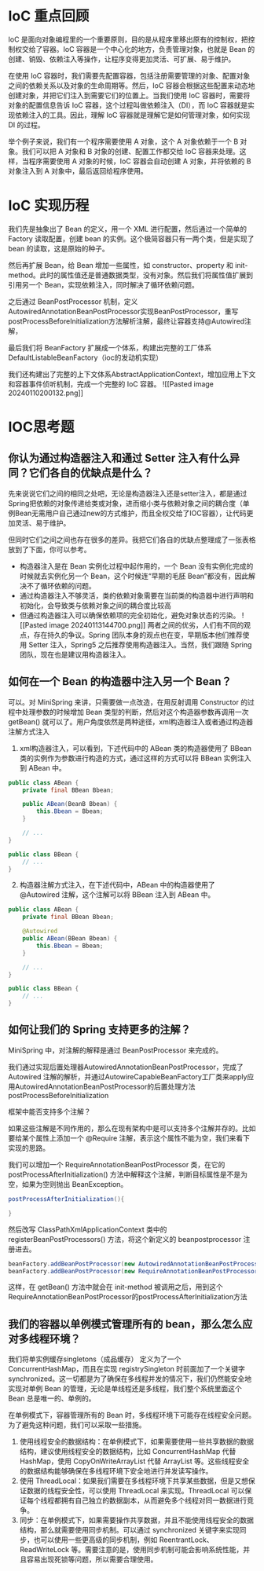 # IoC 重点回顾
IoC 是面向对象编程里的一个重要原则，目的是从程序里移出原有的控制权，把控制权交给了容器。IoC 容器是一个中心化的地方，负责管理对象，也就是 Bean 的创建、销毁、依赖注入等操作，让程序变得更加灵活、可扩展、易于维护。

在使用 IoC 容器时，我们需要先配置容器，包括注册需要管理的对象、配置对象之间的依赖关系以及对象的生命周期等。然后，IoC 容器会根据这些配置来动态地创建对象，并把它们注入到需要它们的位置上。当我们使用 IoC 容器时，需要将对象的配置信息告诉 IoC 容器，这个过程叫做依赖注入（DI），而 IoC 容器就是实现依赖注入的工具。因此，理解 IoC 容器就是理解它是如何管理对象，如何实现 DI 的过程。

举个例子来说，我们有一个程序需要使用 A 对象，这个 A 对象依赖于一个 B 对象。我们可以把 A 对象和 B 对象的创建、配置工作都交给 IoC 容器来处理。这样，当程序需要使用 A 对象的时候，IoC 容器会自动创建 A 对象，并将依赖的 B 对象注入到 A 对象中，最后返回给程序使用。

# IoC 实现历程
我们先是抽象出了 Bean 的定义，用一个 XML 进行配置，然后通过一个简单的 Factory 读取配置，创建 bean 的实例。这个极简容器只有一两个类，但是实现了 bean 的读取，这是原始的种子。

然后再扩展 Bean，给 Bean 增加一些属性，如 constructor、property 和 init-method。此时的属性值还是普通数据类型，没有对象。然后我们将属性值扩展到引用另一个 Bean，实现依赖注入，同时解决了循环依赖问题。

之后通过 BeanPostProcessor 机制，定义AutowiredAnnotationBeanPostProcessor实现BeanPostProcessor，重写postProcessBeforeInitialization方法解析注解，最终让容器支持@Autowired注解，

最后我们将 BeanFactory 扩展成一个体系，构建出完整的工厂体系DefaultListableBeanFactory（ioc的发动机实现）

我们还构建出了完整的上下文体系AbstractApplicationContext，增加应用上下文和容器事件侦听机制，完成一个完整的 IoC 容器。
![[Pasted image 20240110200132.png]]
# IOC思考题

## 你认为通过构造器注入和通过 Setter 注入有什么异同？它们各自的优缺点是什么？
先来说说它们之间的相同之处吧，无论是构造器注入还是setter注入，都是通过Spring把依赖的对象传递给类或对象，进而缩小类与依赖对象之间的耦合度（单例Bean无需用户自己通过new的方式维护，而且全权交给了IOC容器），让代码更加灵活、易于维护。

但同时它们之间之间也存在很多的差异。我把它们各自的优缺点整理成了一张表格放到了下面，你可以参考。
- 构造器注入是在 Bean 实例化过程中起作用的，一个 Bean 没有实例化完成的时候就去实例化另一个 Bean，这个时候连“早期的毛胚 Bean”都没有，因此解决不了循环依赖的问题。
- 通过构造器注入不够灵活，类的依赖对象需要在当前类的构造器中进行声明和初始化，会导致类与依赖对象之间的耦合度比较高
- 但通过构造器注入可以确保依赖项的完全初始化，避免对象状态的污染。
![[Pasted image 20240113144700.png]]
两者之间的优劣，人们有不同的观点，存在持久的争议。Spring 团队本身的观点也在变，早期版本他们推荐使用 Setter 注入，Spring5 之后推荐使用构造器注入。当然，我们跟随 Spring 团队，现在也是建议用构造器注入。
## 如何在一个 Bean 的构造器中注入另一个 Bean？

可以。对 MiniSpring 来讲，只需要做一点改造，在用反射调用 Constructor 的过程中处理参数的时候增加 Bean 类型的判断，然后对这个构造器参数再调用一次 getBean() 就可以了。用户角度依然是两种途径，xml构造器注入或者通过构造器注解方式注入
1. xml构造器注入，可以看到，下述代码中的 ABean 类的构造器使用了 BBean 类的实例作为参数进行构造的方式，通过这样的方式可以将 BBean 实例注入到 ABean 中。
```java
public class ABean {
    private final BBean Bbean;

    public ABean(BeanB Bbean) {
        this.Bbean = Bbean;
    }

    // ...
}

public class BBean {
    // ...
}
```
2. 构造器注解方式注入，在下述代码中，ABean 中的构造器使用了 @Autowired 注解，这个注解可以将 BBean 注入到 ABean 中。
```java
public class ABean {
    private final BBean Bbean;

    @Autowired
    public ABean(BBean Bbean) {
        this.Bbean = Bbean;
    }

    // ...
}

public class BBean {
    // ...
}
```
## 如何让我们的 Spring 支持更多的注解？
MiniSpring 中，对注解的解释是通过 BeanPostProcessor 来完成的。

我们通过实现后置处理器AutowiredAnnotationBeanPostProcessor，完成了 Autowired 注解的解析，并通过AutowireCapableBeanFactory工厂类来apply应用AutowiredAnnotationBeanPostProcessor的后置处理方法postProcessBeforeInitialization

框架中能否支持多个注解？

如果这些注解是不同作用的，那么在现有架构中是可以支持多个注解并存的。比如要给某个属性上添加一个 @Require 注解，表示这个属性不能为空，我们来看下实现的思路。

我们可以增加一个 RequireAnnotationBeanPostProcessor 类，在它的 postProcessAfterInitialization() 方法中解释这个注解，判断目标属性是不是为空，如果为空则抛出 BeanException。
```java
postProcessAfterInitialization(){

}
```
然后改写 ClassPathXmlApplicationContext 类中的 registerBeanPostProcessors() 方法，将这个新定义的 beanpostprocessor 注册进去。

```java
beanFactory.addBeanPostProcessor(new AutowiredAnnotationBeanPostProcessor());
beanFactory.addBeanPostProcessor(new RequireAnnotationBeanPostProcessor());
```

这样，在 getBean() 方法中就会在 init-method 被调用之后，用到这个 RequireAnnotationBeanPostProcessor的postProcessAfterInitialization方法

## 我们的容器以单例模式管理所有的 bean，那么怎么应对多线程环境？

我们将单实例缓存singletons（成品缓存）  定义为了一个 ConcurrentHashMap，而且在实现 registrySingleton 时前面加了一个关键字 synchronized。这一切都是为了确保在多线程并发的情况下，我们仍然能安全地实现对单例 Bean 的管理，无论是单线程还是多线程，我们整个系统里面这个 Bean 总是唯一的、单例的。

在单例模式下，容器管理所有的 Bean 时，多线程环境下可能存在线程安全问题。为了避免这种问题，我们可以采取一些措施。

1. 使用线程安全的数据结构：在单例模式下，如果需要使用一些共享数据的数据结构，建议使用线程安全的数据结构，比如 ConcurrentHashMap 代替 HashMap，使用 CopyOnWriteArrayList 代替 ArrayList 等。这些线程安全的数据结构能够确保在多线程环境下安全地进行并发读写操作。
2. 使用 ThreadLocal：如果我们需要在多线程环境下共享某些数据，但是又想保证数据的线程安全性，可以使用 ThreadLocal 来实现。ThreadLocal 可以保证每个线程都拥有自己独立的数据副本，从而避免多个线程对同一数据进行竞争。
3. 同步：在单例模式下，如果需要操作共享数据，并且不能使用线程安全的数据结构，那么就需要使用同步机制。可以通过 synchronized 关键字来实现同步，也可以使用一些更高级的同步机制，例如 ReentrantLock、ReadWriteLock 等。需要注意的是，使用同步机制可能会影响系统性能，并且容易出现死锁等问题，所以需要合理使用。
